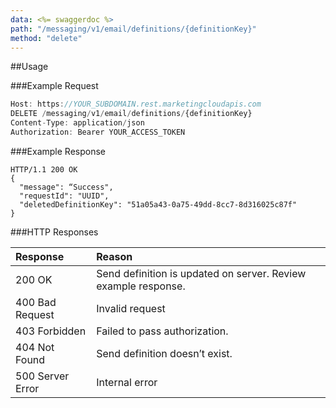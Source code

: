 ```yaml
---
data: <%= swaggerdoc %>
path: "/messaging/v1/email/definitions/{definitionKey}"
method: "delete"
---
```

##Usage

###Example Request
```js
Host: https://YOUR_SUBDOMAIN.rest.marketingcloudapis.com
DELETE /messaging/v1/email/definitions/{definitionKey}
Content-Type: application/json
Authorization: Bearer YOUR_ACCESS_TOKEN
```

###Example Response
```
HTTP/1.1 200 OK
{
  "message": “Success",
  "requestId": "UUID",
  "deletedDefinitionKey": "51a05a43-0a75-49dd-8cc7-8d316025c87f"
}
```

###HTTP Responses
<table class="table table-hover">
<thead align="left">
<tr>
<th>Response</th>
<th>Reason</th>
</tr>
</thead>
<tbody>
<tr>
<td>200 OK</td>
<td>Send definition is updated on server. Review example response.</td>
</tr>
<tr>
<td>400 Bad Request</td>
<td>Invalid request</td>
</tr>
<tr>
<td>403 Forbidden</td>
<td>Failed to pass authorization.</td>
</tr>
<tr>
<td>404 Not Found</td>
<td>Send definition doesn’t exist.</td>
</tr>
<tr>
<td>500 Server Error</td>
<td>Internal error</td>
</tr>
</tbody>
</table>
